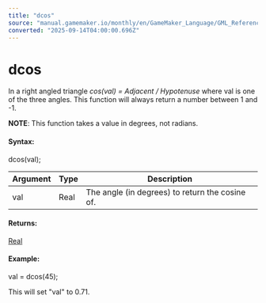 ```yaml
---
title: "dcos"
source: "manual.gamemaker.io/monthly/en/GameMaker_Language/GML_Reference/Maths_And_Numbers/Angles_And_Distance/dcos.htm"
converted: "2025-09-14T04:00:00.696Z"
---
```


# dcos

In a right angled triangle _cos(val) = Adjacent / Hypotenuse_ where val is one of the three angles. This function will always return a number between 1 and -1.

**NOTE**: This function takes a value in degrees, not radians.

#### Syntax:

dcos(val);

| Argument | Type | Description |
| --- | --- | --- |
| val | Real | The angle (in degrees) to return the cosine of. |

#### Returns:

[Real](../../../GML_Overview/Data_Types.md)

#### Example:

val = dcos(45);

This will set "val" to 0.71.